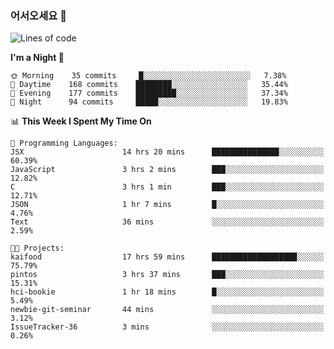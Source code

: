 ### 어서오세요 👋

<!--START_SECTION:waka-->
![Lines of code](https://img.shields.io/badge/From%20Hello%20World%20I%27ve%20Written-466157%20lines%20of%20code-blue)

**I'm a Night 🦉** 

```text
🌞 Morning    35 commits     █░░░░░░░░░░░░░░░░░░░░░░░░   7.38% 
🌆 Daytime    168 commits    ████████░░░░░░░░░░░░░░░░░   35.44% 
🌃 Evening    177 commits    █████████░░░░░░░░░░░░░░░░   37.34% 
🌙 Night      94 commits     █████░░░░░░░░░░░░░░░░░░░░   19.83%

```


📊 **This Week I Spent My Time On** 

```text
💬 Programming Languages: 
JSX                      14 hrs 20 mins      ███████████████░░░░░░░░░░   60.39% 
JavaScript               3 hrs 2 mins        ███░░░░░░░░░░░░░░░░░░░░░░   12.82% 
C                        3 hrs 1 min         ███░░░░░░░░░░░░░░░░░░░░░░   12.71% 
JSON                     1 hr 7 mins         █░░░░░░░░░░░░░░░░░░░░░░░░   4.76% 
Text                     36 mins             ░░░░░░░░░░░░░░░░░░░░░░░░░   2.59%

🐱‍💻 Projects: 
kaifood                  17 hrs 59 mins      ███████████████████░░░░░░   75.79% 
pintos                   3 hrs 37 mins       ███░░░░░░░░░░░░░░░░░░░░░░   15.31% 
hci-bookie               1 hr 18 mins        █░░░░░░░░░░░░░░░░░░░░░░░░   5.49% 
newbie-git-seminar       44 mins             ░░░░░░░░░░░░░░░░░░░░░░░░░   3.12% 
IssueTracker-36          3 mins              ░░░░░░░░░░░░░░░░░░░░░░░░░   0.26%

```


<!--END_SECTION:waka-->
